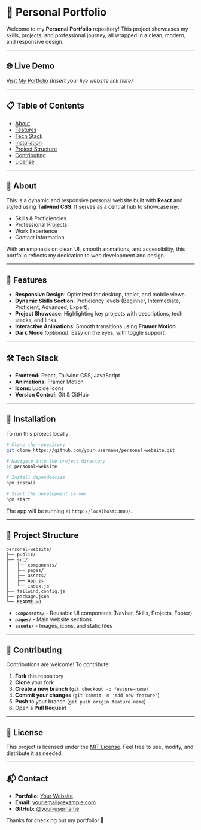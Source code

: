 # 🚀 Personal Portfolio

Welcome to my **Personal Portfolio** repository! This project showcases my skills, projects, and professional journey, all wrapped in a clean, modern, and responsive design.

---

## 🌐 Live Demo

[Visit My Portfolio](#) _(Insert your live website link here)_

---

## 📋 Table of Contents

- [About](#about)
- [Features](#features)
- [Tech Stack](#tech-stack)
- [Installation](#installation)
- [Project Structure](#project-structure)
- [Contributing](#contributing)
- [License](#license)

---

## 👋 About

This is a dynamic and responsive personal website built with **React** and styled using **Tailwind CSS**. It serves as a central hub to showcase my:

- Skills & Proficiencies
- Professional Projects
- Work Experience
- Contact Information

With an emphasis on clean UI, smooth animations, and accessibility, this portfolio reflects my dedication to web development and design.

---

## 🌟 Features

- **Responsive Design**: Optimized for desktop, tablet, and mobile views.
- **Dynamic Skills Section**: Proficiency levels (Beginner, Intermediate, Proficient, Advanced, Expert).
- **Project Showcase**: Highlighting key projects with descriptions, tech stacks, and links.
- **Interactive Animations**: Smooth transitions using **Framer Motion**.
- **Dark Mode** _(optional)_: Easy on the eyes, with toggle support.

---

## 🛠️ Tech Stack

- **Frontend:** React, Tailwind CSS, JavaScript
- **Animations:** Framer Motion
- **Icons:** Lucide Icons
- **Version Control:** Git & GitHub

---

## 🚀 Installation

To run this project locally:

```bash
# Clone the repository
git clone https://github.com/your-username/personal-website.git

# Navigate into the project directory
cd personal-website

# Install dependencies
npm install

# Start the development server
npm start
```

The app will be running at `http://localhost:3000/`.

---

## 📁 Project Structure

```
personal-website/
├── public/
├── src/
│   ├── components/
│   ├── pages/
│   ├── assets/
│   ├── App.js
│   └── index.js
├── tailwind.config.js
├── package.json
└── README.md
```

- **`components/`** - Reusable UI components (Navbar, Skills, Projects, Footer)
- **`pages/`** - Main website sections
- **`assets/`** - Images, icons, and static files

---

## 🤝 Contributing

Contributions are welcome! To contribute:

1. **Fork** this repository
2. **Clone** your fork
3. **Create a new branch** (`git checkout -b feature-name`)
4. **Commit your changes** (`git commit -m 'Add new feature'`)
5. **Push** to your branch (`git push origin feature-name`)
6. Open a **Pull Request**

---

## 📄 License

This project is licensed under the [MIT License](LICENSE). Feel free to use, modify, and distribute it as needed.

---

## 📬 Contact

- **Portfolio:** [Your Website](#)
- **Email:** your.email@example.com
- **GitHub:** [@your-username](https://github.com/your-username)

Thanks for checking out my portfolio! 🚀
